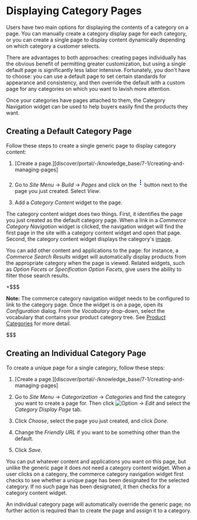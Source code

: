 # Displaying Category Pages [](id=displaying-product-categories)

Users have two main options for displaying the contents of a category on a page.
You can manually create a category display page for each category, or you can
create a single page to display content dynamically depending on which category
a customer selects.

There are advantages to both approaches: creating pages individually has the
obvious benefit of permitting greater customization, but using a single default
page is significantly less labor intensive. Fortunately, you don't have to
choose: you can use a default page to set certain standards for appearance and
consistency, and then override the default with a custom page for any categories
on which you want to lavish more attention.

Once your categories have pages attached to them, the Category Navigation widget
can be used to help buyers easily find the products they want.

## Creating a Default Category Page

Follow these steps to create a single generic page to display category content:

1.  [Create a page.][discover/portal/-/knowledge_base/7-1/creating-and-managing-pages] 

2.  Go to *Site Menu* &rarr; *Build* &rarr; *Pages* and click on the
    ![Options](../../images/icon-options.png) button next to the page you just
    created. Select *View*.

3.  Add a *Category Content* widget to the page.

The category content widget does two things. First, it identifies the page you
just created as the default category page. When a link in a *Commerce Category
Navigation* widget is clicked, the navigation widget will find the first page in
the site with a category content widget and open that page. Second, the category
content widget displays the category's
[image](web/liferay-emporio/documentation/-knowledge_base/7-1/product-categories#images).

You can add other content and applications to the page: for instance,
a *Commerce Search Results* widget will automatically display products from the
appropriate category when the page is viewed. Related widgets, such as *Option
Facets* or *Specification Option Facets*, give users the ability to filter those
search results.

+$$$

**Note:** The commerce category navigation widget needs to be configured to link
to the category page. Once the widget is on a page, open its *Configuration*
dialog. From the *Vocabulary* drop-down, select the vocabulary that contains
your product category tree. See
[Product Categories](web/liferay-emporio/documentation/-/knowledge_base/7-1/product-categories)
for more detail.

$$$

## Creating an Individual Category Page 

To create a unique page for a single category, follow these steps:

1.  [Create a page.][discover/portal/-/knowledge_base/7-1/creating-and-managing-pages] 

2.  Go to *Site Menu* &rarr; *Categorization* &rarr; *Categories* and find the
    category you want to create a page for. Then click
    ![Option](../../images/icon-app-options) &rarr; *Edit* and select the
    *Category Display Page* tab.

3.  Click *Choose*, select the page you just created, and click *Done*.

4.  Change the *Friendly URL* if you want to be something other than the
    default.

5.  Click *Save*.

You can put whatever content and applications you want on this page, but unlike
the generic page it does *not* need a category content widget. When a user
clicks on a category, the commerce category navigation widget first checks to
see whether a unique page has been designated for the selected category. If no
such page has been designated, it then checks for a category content widget.

An individual category page will automatically override the generic page; no
further action is required than to create the page and assign it to a category.
